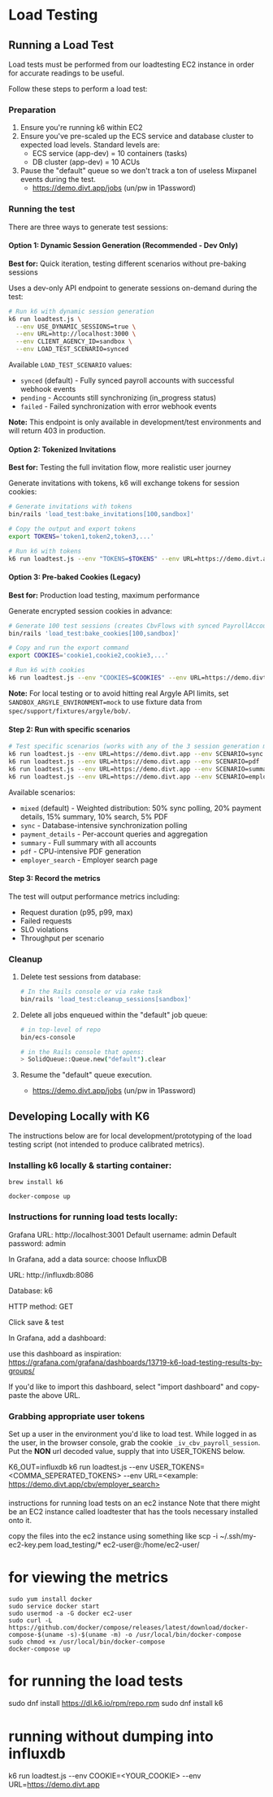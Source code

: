 # Load Testing
## Running a Load Test
Load tests must be performed from our loadtesting EC2 instance in order for accurate readings to be useful.

Follow these steps to perform a load test:

### Preparation
1. Ensure you're running k6 within EC2
2. Ensure you've pre-scaled up the ECS service and database cluster to expected load levels. Standard levels are:
    * ECS service (app-dev) = 10 containers (tasks)
    * DB cluster (app-dev) = 10 ACUs
3. Pause the "default" queue so we don't track a ton of useless Mixpanel events during the test.
    * https://demo.divt.app/jobs      (un/pw in 1Password)

### Running the test

There are three ways to generate test sessions:

#### Option 1: Dynamic Session Generation (Recommended - Dev Only)
**Best for:** Quick iteration, testing different scenarios without pre-baking sessions

Uses a dev-only API endpoint to generate sessions on-demand during the test:
```bash
# Run k6 with dynamic session generation
k6 run loadtest.js \
  --env USE_DYNAMIC_SESSIONS=true \
  --env URL=http://localhost:3000 \
  --env CLIENT_AGENCY_ID=sandbox \
  --env LOAD_TEST_SCENARIO=synced
```

Available `LOAD_TEST_SCENARIO` values:
- `synced` (default) - Fully synced payroll accounts with successful webhook events
- `pending` - Accounts still synchronizing (in_progress status)
- `failed` - Failed synchronization with error webhook events

**Note:** This endpoint is only available in development/test environments and will return 403 in production.

#### Option 2: Tokenized Invitations
**Best for:** Testing the full invitation flow, more realistic user journey

Generate invitations with tokens, k6 will exchange tokens for session cookies:
```bash
# Generate invitations with tokens
bin/rails 'load_test:bake_invitations[100,sandbox]'

# Copy the output and export tokens
export TOKENS='token1,token2,token3,...'

# Run k6 with tokens
k6 run loadtest.js --env "TOKENS=$TOKENS" --env URL=https://demo.divt.app
```

#### Option 3: Pre-baked Cookies (Legacy)
**Best for:** Production load testing, maximum performance

Generate encrypted session cookies in advance:
```bash
# Generate 100 test sessions (creates CbvFlows with synced PayrollAccounts)
bin/rails 'load_test:bake_cookies[100,sandbox]'

# Copy and run the export command
export COOKIES='cookie1,cookie2,cookie3,...'

# Run k6 with cookies
k6 run loadtest.js --env "COOKIES=$COOKIES" --env URL=https://demo.divt.app
```

**Note:** For local testing or to avoid hitting real Argyle API limits, set `SANDBOX_ARGYLE_ENVIRONMENT=mock` to use fixture data from `spec/support/fixtures/argyle/bob/`.

#### Step 2: Run with specific scenarios
```bash
# Test specific scenarios (works with any of the 3 session generation methods)
k6 run loadtest.js --env URL=https://demo.divt.app --env SCENARIO=sync
k6 run loadtest.js --env URL=https://demo.divt.app --env SCENARIO=pdf
k6 run loadtest.js --env URL=https://demo.divt.app --env SCENARIO=summary
k6 run loadtest.js --env URL=https://demo.divt.app --env SCENARIO=employer_search
```

Available scenarios:
- `mixed` (default) - Weighted distribution: 50% sync polling, 20% payment details, 15% summary, 10% search, 5% PDF
- `sync` - Database-intensive synchronization polling
- `payment_details` - Per-account queries and aggregation
- `summary` - Full summary with all accounts
- `pdf` - CPU-intensive PDF generation
- `employer_search` - Employer search page

#### Step 3: Record the metrics

The test will output performance metrics including:
- Request duration (p95, p99, max)
- Failed requests
- SLO violations
- Throughput per scenario

### Cleanup
1. Delete test sessions from database:
    ```bash
    # In the Rails console or via rake task
    bin/rails 'load_test:cleanup_sessions[sandbox]'
    ```

2. Delete all jobs enqueued within the "default" job queue:
    ```bash
    # in top-level of repo
    bin/ecs-console

    # in the Rails console that opens:
    > SolidQueue::Queue.new("default").clear
    ```

3. Resume the "default" queue execution.
    * https://demo.divt.app/jobs      (un/pw in 1Password)


## Developing Locally with K6
The instructions below are for local development/prototyping of the load testing script (not intended to produce calibrated metrics).

### Installing k6 locally & starting container:

```
brew install k6

docker-compose up
```

### Instructions for running load tests locally:

Grafana URL: http://localhost:3001
Default username: admin
Default password: admin

In Grafana, add a data source: choose InfluxDB

URL: http://influxdb:8086


Database: k6

HTTP method: GET

Click save & test

In Grafana, add a dashboard:

use this dashboard as inspiration:
https://grafana.com/grafana/dashboards/13719-k6-load-testing-results-by-groups/

If you'd like to import this dashboard, select "import dashboard" and copy-paste the above URL.

### Grabbing appropriate user tokens

Set up a user in the environment you'd like to load test. While logged in as the user, in the browser console, grab the cookie `_iv_cbv_payroll_session`. Put the **NON** url decoded value, supply that into USER_TOKENS below.

K6_OUT=influxdb k6 run loadtest.js --env USER_TOKENS=<COMMA_SEPERATED_TOKENS> --env URL=<example: https://demo.divt.app/cbv/employer_search>


####

instructions for running load tests on an ec2 instance
Note that there might be an EC2 instance called loadtester that has the tools necessary installed onto it.

copy the files into the ec2 instance using something like
scp -i ~/.ssh/my-ec2-key.pem load_testing/* ec2-user@<internal-ec2-link>:/home/ec2-user/

# for viewing the metrics

```
sudo yum install docker
sudo service docker start
sudo usermod -a -G docker ec2-user
sudo curl -L https://github.com/docker/compose/releases/latest/download/docker-compose-$(uname -s)-$(uname -m) -o /usr/local/bin/docker-compose
sudo chmod +x /usr/local/bin/docker-compose
docker-compose up
```

# for running the load tests

sudo dnf install https://dl.k6.io/rpm/repo.rpm
sudo dnf install k6

# running without dumping into influxdb

k6 run loadtest.js --env COOKIE=<YOUR_COOKIE> --env URL=https://demo.divt.app
